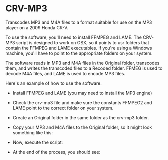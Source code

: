 # CRV-MP3
Transcodes MP3 and M4A files to a format suitable for use on the MP3 player on a 2009 Honda CR-V.

To use the software, you'll need to install FFMPEG and LAME. The CRV-MP3 script is designed to work on OSX, so it points to usr folders that contain the FFMPEG and LAME executables. If you're using a Windows machine, you'll have to point to the appropriate folders on your system. 

The software reads in MP3 and M4A files in the Original folder, transcodes them, and writes the transcoded files to a Recoded folder. FFMEG is used to decode M4A files, and LAME is used to encode MP3 files.

Here's an example of how to use the software.
* Install FFMPEG and LAME (you may need to install the MP3 engine)
* Check the crv-mp3 file and make sure the constants FFMPEG2 and LAME point to the correct folder on your system.
* Create an Original folder in the same folder as the crv-mp3 folder.
* Copy your MP3 and M4A files to the Original folder, so it might look something like this:

* Now, execute the script:

* At the end of the process, you should see:
